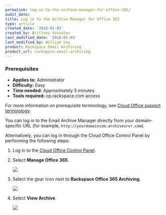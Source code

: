 ```yaml
---
permalink: log-in-to-the-archive-manager-for-office-365/
audit_date:
title: Log in to the Archive Manager for Office 365
type: article
created_date: '2018-01-03'
created_by: Brittany Gonzales
last_modified_date: '2018-01-03'
last_modified_by: William Loy
product: Rackspace Email Archiving
product_url: rackspace-email-archiving
---
```


### Prerequisites

- **Applies to:** Administrator
- **Difficulty:** Easy
- **Time needed:** Approximately 5 minutes
- **Tools required:**  cp.rackspace.com access

For more information on prerequisite terminology, see [Cloud Office support terminology](/how-to/cloud-office-support-terminology).


You can log in to the Email Archive Manager directly from your
domain-specific URL (for example, `http://yourdomaincom.archivesrvr.com`).

Alternatively, you can log in through the Cloud Office Control Panel by
performing the following steps:

1.  Log in to the [Cloud Office Control Panel](https://cp.rackspace.com).

2.  Select **Manage Office 365**.

    <img src="{% asset_path rackspace-email-archiving/log-in-to-the-archive-manager-for-office-365/manage_365.png %}" />

3.  Select the gear icon next to **Rackspace Office 365 Archiving**.

    <img src="{% asset_path rackspace-email-archiving/log-in-to-the-archive-manager-for-office-365/gear_icon.png %}"  />


4.  Select **View Archive**.

    <img src="{% asset_path rackspace-email-archiving/log-in-to-the-archive-manager-for-office-365/view_archive.png %}" />
